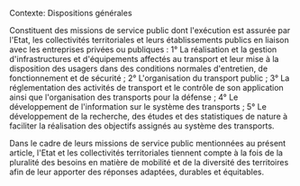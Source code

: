 Contexte: Dispositions générales

Constituent des missions de service public dont l'exécution est assurée par l'Etat, les collectivités territoriales et leurs établissements publics en liaison avec les entreprises privées ou publiques : 1° La réalisation et la gestion d'infrastructures et d'équipements affectés au transport et leur mise à la disposition des usagers dans des conditions normales d'entretien, de fonctionnement et de sécurité ; 2° L'organisation du transport public ; 3° La réglementation des activités de transport et le contrôle de son application ainsi que l'organisation des transports pour la défense ; 4° Le développement de l'information sur le système des transports ; 5° Le développement de la recherche, des études et des statistiques de nature à faciliter la réalisation des objectifs assignés au système des transports.

Dans le cadre de leurs missions de service public mentionnées au présent article, l'Etat et les collectivités territoriales tiennent compte à la fois de la pluralité des besoins en matière de mobilité et de la diversité des territoires afin de leur apporter des réponses adaptées, durables et équitables.